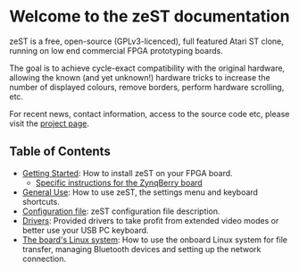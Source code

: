 # Welcome to the zeST documentation

zeST is a free, open-source (GPLv3-licenced), full featured Atari ST clone, running on low end commercial FPGA prototyping boards.

The goal is to achieve cycle-exact compatibility with the original hardware,
allowing the known (and yet unknown!) hardware tricks to increase the number of displayed colours,
remove borders, perform hardware scrolling, etc.

For recent news, contact information, access to the source code etc, please visit the [project page](https://zest.sector1.fr/).

## Table of Contents

- [Getting Started](getting-started): How to install zeST on your FPGA board.
    - [Specific instructions for the ZynqBerry board](zynqberry_setup)
- [General Use](general_use): How to use zeST, the settings menu and keyboard shortcuts.
- [Configuration file](config_file): zeST configuration file description.
- [Drivers](drivers): Provided drivers to take profit from extended video modes or better use your USB PC keyboard.
- [The board's Linux system](linux): How to use the onboard Linux system for file transfer, managing Bluetooth devices and setting up the network connection.
